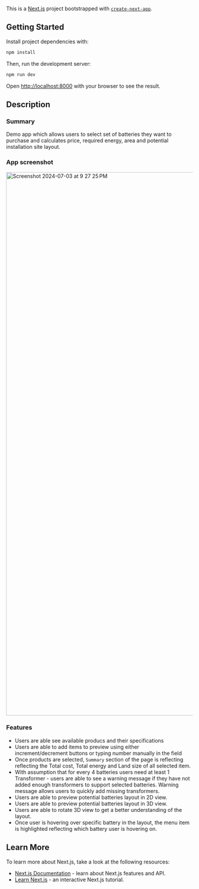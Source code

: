 This is a [Next.js](https://nextjs.org/) project bootstrapped with [`create-next-app`](https://github.com/vercel/next.js/tree/canary/packages/create-next-app).

## Getting Started

Install project dependencies with:

```bash
npm install
```

Then, run the development server:

```bash
npm run dev
```

Open [http://localhost:8000](http://localhost:8000) with your browser to see the result.

## Description

### Summary
Demo app which allows users to select set of batteries they want to purchase and calculates price, required energy, area and potential installation site layout.

### App screenshot
<img width="1466" alt="Screenshot 2024-07-03 at 9 27 25 PM" src="https://github.com/vladyslavkuliani/battery-site-layout/assets/22001260/bc086be0-51cf-4f68-af05-6c56a224aff1">

### Features

- Users are able see available producs and their specifications
- Users are able to add items to preview using either increment/decrement buttons or typing number manually in the field
- Once products are selected, `Summary` section of the page is reflecting reflecting the Total cost, Total energy and Land size of all selected item.
- With assumption that for every 4 batteries users need at least 1 Transformer - users are able to see a warning message if they have not added enough transformers to support selected batteries. Warning message allows users to quickly add missing transformers.
- Users are able to preview potential batteries layout in 2D view.
- Users are able to preview potential batteries layout in 3D view.
- Users are able to rotate 3D view to get a better understanding of the layout.
- Once user is hovering over specific battery in the layout, the menu item is highlighted reflecting which battery user is hovering on.


## Learn More

To learn more about Next.js, take a look at the following resources:

- [Next.js Documentation](https://nextjs.org/docs) - learn about Next.js features and API.
- [Learn Next.js](https://nextjs.org/learn) - an interactive Next.js tutorial.

